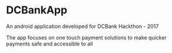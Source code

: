 # DCBankApp
An android application developed for DCBank Hackthon - 2017 

The app focuses on one touch payment solutions to make quicker payments safe and accessible to all

